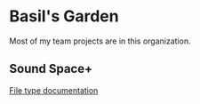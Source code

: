 # Basil's Garden
Most of my team projects are in this organization.  

## Sound Space+
[File type documentation](https://github.com/basils-garden/types)
